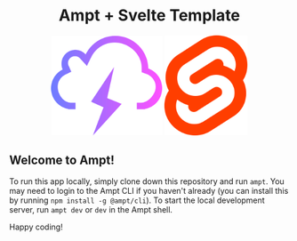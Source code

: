 <p align="center">
    <div width="100%" align="center">
        <h1>Ampt + Svelte Template</h1>
    </div>
    <p align="center">
        <img src="src/lib/images/ampt.svg" alt="ampt-logo" width="200"/>
        <img src="src/lib/images/svelte.svg" alt="svelte-logo" marginLeft="10" width="150"/>
    </p>
</p>

## Welcome to Ampt!

To run this app locally, simply clone down this repository and run `ampt`. You may need to login to the Ampt CLI if you haven't already (you can install this by running `npm install -g @ampt/cli`). To start the local development server, run `ampt dev` or `dev` in the Ampt shell.

Happy coding!
